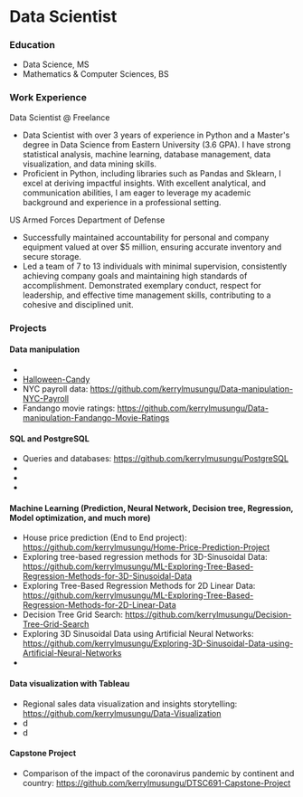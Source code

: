 # Data Scientist

### Education
- Data Science, MS
- Mathematics & Computer Sciences, BS

### Work Experience
Data Scientist @ Freelance
- Data Scientist with over 3 years of experience in Python and a Master's degree in Data Science from Eastern University (3.6
GPA). I have strong statistical analysis, machine learning, database management, data visualization, and data mining skills.
- Proficient in Python, including libraries such as Pandas and Sklearn, I excel at deriving impactful insights. With excellent
analytical, and communication abilities, I am eager to leverage my academic background and experience in a professional
setting.

US Armed Forces Department of Defense
- Successfully maintained accountability for personal and company equipment valued at over $5 million, ensuring
accurate inventory and secure storage.
- Led a team of 7 to 13 individuals with minimal supervision, consistently achieving company goals and maintaining
high standards of accomplishment.
Demonstrated exemplary conduct, respect for leadership, and effective time management skills, contributing to a
cohesive and disciplined unit.

### Projects
#### Data manipulation
- <li class="masthead__menu-item">
          <a href="https://github.com/kerrylmusungu/Data-manipulation-Halloween-Candy">Halloween-Candy</a>
          </li>
- NYC payroll data: https://github.com/kerrylmusungu/Data-manipulation-NYC-Payroll
- Fandango movie ratings: https://github.com/kerrylmusungu/Data-manipulation-Fandango-Movie-Ratings
#### SQL and PostgreSQL
- Queries and databases: https://github.com/kerrylmusungu/PostgreSQL
- 
- 
- 
#### Machine Learning (Prediction, Neural Network, Decision tree, Regression, Model optimization, and much more)
- House price prediction (End to End project): https://github.com/kerrylmusungu/Home-Price-Prediction-Project
- Exploring tree-based regression methods for 3D-Sinusoidal Data: https://github.com/kerrylmusungu/ML-Exploring-Tree-Based-Regression-Methods-for-3D-Sinusoidal-Data
- Exploring Tree-Based Regression Methods for 2D Linear Data: https://github.com/kerrylmusungu/ML-Exploring-Tree-Based-Regression-Methods-for-2D-Linear-Data
- Decision Tree Grid Search: https://github.com/kerrylmusungu/Decision-Tree-Grid-Search
- Exploring 3D Sinusoidal Data using Artificial Neural Networks: https://github.com/kerrylmusungu/Exploring-3D-Sinusoidal-Data-using-Artificial-Neural-Networks
- 
#### Data visualization with Tableau
- Regional sales data visualization and insights storytelling: https://github.com/kerrylmusungu/Data-Visualization
- d 
- d
#### Capstone Project
- Comparison of the impact of the coronavirus pandemic by continent and country: https://github.com/kerrylmusungu/DTSC691-Capstone-Project

